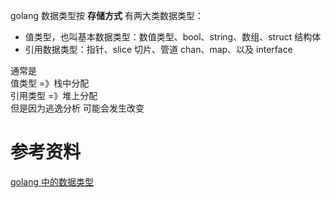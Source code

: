 golang 数据类型按 **存储方式** 有两大类数据类型：
- 值类型，也叫基本数据类型：数值类型、bool、string、数组、struct 结构体
- 引用数据类型：指针、slice 切片、管道 chan、map、以及 interface

通常是<br>
值类型 =》栈中分配<br>
引用类型 =》堆上分配<br>
但是因为逃逸分析 可能会发生改变

# 参考资料
[golang 中的数据类型](https://cloud.tencent.com/developer/article/1936057)